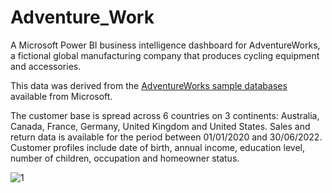 # Adventure_Work
A Microsoft Power BI business intelligence dashboard for AdventureWorks, a fictional global manufacturing company that produces cycling equipment and accessories.

This data was derived from the [AdventureWorks sample databases](https://learn.microsoft.com/en-us/sql/samples/adventureworks-install-configure) available from Microsoft.

The customer base is spread across 6 countries on 3 continents: Australia, Canada, France, Germany, United Kingdom and United States. Sales and return data is available for the period between 01/01/2020 and 30/06/2022. Customer profiles include date of birth, annual income, education level, number of children, occupation and homeowner status. 

![1](https://github.com/Nirbhay02-villain/Adventure_Work/assets/61178899/a8dbec3f-ef7a-4ad3-b535-4637f4c3dbfa)


